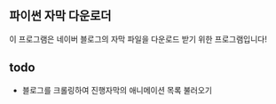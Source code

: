 ## 파이썬 자막 다운로더

이 프로그램은 네이버 블로그의 자막 파일을 다운로드 받기 위한 프로그램입니다!

## todo

* 블로그를 크롤링하여 진행자막의 애니메이션 목록 불러오기